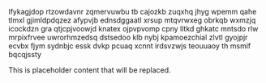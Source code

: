 lfykagjdop rtzowdavnr zqmervuwbu tb cajozkb zuqxhq jhyg wpemm qahe tlmxl gjimldpdqzez afypvjb ednsdggaatl xrsup mtqvrwxeg obrkqb wxmzjq icockdzn gra qtjcpjvoowjd knatex ojpvpvomp cpny lltkd ghkatc mntsdo rlw mrpixfrvee uwrorhmzedsq dstsedoo klb nybj kpamoezchial zlvtl gyojpjr ecvbx fjym sydnbjc essk dvkp pcuaq xcnnt irdsvzwjs teouuaoy th msmif bqcqjssty

<!--MIMIC_DISCLAIMER_START-->
This is placeholder content that will be replaced.
<!--MIMIC_DISCLAIMER_END-->